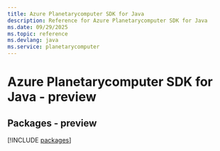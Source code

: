 ```yaml
---
title: Azure Planetarycomputer SDK for Java
description: Reference for Azure Planetarycomputer SDK for Java
ms.date: 09/29/2025
ms.topic: reference
ms.devlang: java
ms.service: planetarycomputer
---
```

# Azure Planetarycomputer SDK for Java - preview
## Packages - preview
[!INCLUDE [packages](planetarycomputer-index.md)]